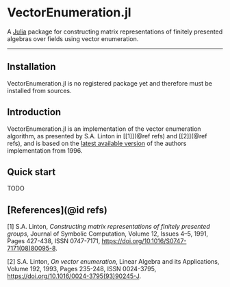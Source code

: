 # VectorEnumeration.jl

A [Julia](https://julialang.org) package for constructing matrix representations of finitely presented algebras over fields using vector enumeration.

--- 

## Installation
VectorEnumeration.jl is no registered package yet and therefore must be installed from sources.

## Introduction
VectorEnumeration.jl is an implementation of the vector enumeration algorithm, as presented by S.A. Linton in [[1]](@ref refs) and [[2]](@ref refs), and is based on the [latest available version](https://github.com/gap-packages/ve) of the authors implementation from 1996.
 
## Quick start
TODO

## [References](@id refs)

[1] S.A. Linton, *Constructing matrix representations of finitely presented groups*,
Journal of Symbolic Computation, Volume 12, Issues 4–5, 1991, Pages 427-438, ISSN 0747-7171,
https://doi.org/10.1016/S0747-7171(08)80095-8.

[2] S.A. Linton, *On vector enumeration*, 
Linear Algebra and its Applications, Volume 192, 1993, Pages 235-248, ISSN 0024-3795,
https://doi.org/10.1016/0024-3795(93)90245-J.